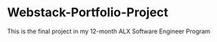 # Webstack-Portfolio-Project
This is the final project in my 12-month ALX Software Engineer Program 
